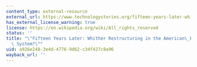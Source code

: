 ```yaml
---
content_type: external-resource
external_url: https://www.technologystories.org/fifteen-years-later-whither-restructuring-in-the-american-electric-utility-system/
has_external_license_warning: true
license: https://en.wikipedia.org/wiki/All_rights_reserved
status: ''
title: "\"Fifteen Years Later: Whither Restructuring in the American\_Electric Utility\
  \ System?\""
uid: a926e248-3e4d-4776-9d62-c34f427c8a96
wayback_url: ''
---
```

